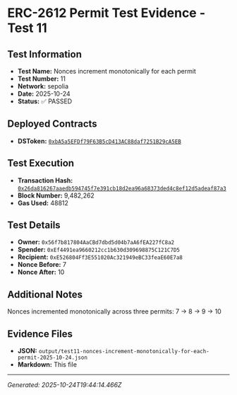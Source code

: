 # ERC-2612 Permit Test Evidence - Test 11

## Test Information
- **Test Name:** Nonces increment monotonically for each permit
- **Test Number:** 11
- **Network:** sepolia
- **Date:** 2025-10-24
- **Status:** ✅ PASSED

## Deployed Contracts
- **DSToken:** [`0xbA5a5EFDf79F63B5cD413AC88daf7251B29cA5EB`](https://sepolia.etherscan.io/address/0xbA5a5EFDf79F63B5cD413AC88daf7251B29cA5EB)

## Test Execution
- **Transaction Hash:** [`0x26da816267aaedb594745f7e391cb18d2ea96a68373ded4c8ef12d5adeaf87a3`](https://sepolia.etherscan.io/tx/0x26da816267aaedb594745f7e391cb18d2ea96a68373ded4c8ef12d5adeaf87a3)
- **Block Number:** 9,482,262
- **Gas Used:** 48812

## Test Details
- **Owner:** `0x56f7b817804AaCBd7dbd5d04b7aA6fEA227fC8a2`
- **Spender:** `0xEf4491ea9660212cc1b630d309698875C121C7D5`
- **Recipient:** `0xE526804Ff3E551020Ac321949eBC33feaE60E7a8`
- **Nonce Before:** 7
- **Nonce After:** 10


## Additional Notes
Nonces incremented monotonically across three permits: 7 → 8 → 9 → 10



## Evidence Files
- **JSON:** `output/test11-nonces-increment-monotonically-for-each-permit-2025-10-24.json`
- **Markdown:** This file

---
*Generated: 2025-10-24T19:44:14.466Z*
